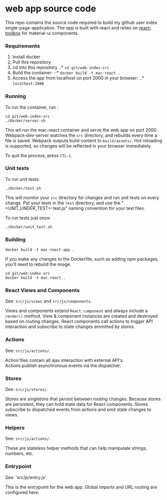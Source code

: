 # web app source code

This repo contains the source code required to build my github user index single-page-application.  The app is built with react and relies on [react-toolbox](https://github.com/react-toolbox/react-toolbox) for material-ui components. 

### Requirements
1. Install docker
2. Pull this repository
3. cd into this repository
..* `cd git/web-index-src`
4. Build the container:
⋅⋅* `docker build -t mac-react .`
5. Access the app from localhost on port 2000 in your browser:
..* `localhost:2000`

### Running

To run the container, run :

```
cd git/web-index-src
./docker/server.sh
```

This wil run the mac-react container and serve the web app on port 2000.  Webpack-dev-server watches the `src` directory, and rebuilds every time a file is saved. Webpack outputs build content to `build/assets/`. Hot reloading is supported, so changes will be reflected in your browser immediately.

To quit the process, press `CTL-C`.

### Unit tests

To run unit tests:

    ./docker/test.sh

This will monitor your `src` directory for changes and run unit tests on
every change. Put your tests in the `test` directory, and use the
"<UNIT_UNDER_TEST>-test.js" naming convention for your test files.

To run tests just once:

    ./docker/unit_test.sh

### Building

    docker build -t mac-react-app .

If you make any changes to the Dockerfile, such as adding npm packages, you'll
need to rebuild the image.
```
cd git/web-index-src
docker build -t mac-react .
```

### React Views and Components

See: `src/js/views` and `src/js/components`.

Views and components extend `React.component` and always include a `render()` 
method.  View & component instances are created and destroyed based on routing 
changes.  React components call actions to trigger API interaction and subscribe 
to state changes emmitted by stores.

### Actions

See: `src/js/actions/`.

Action files contain all ajax interaction with external API's.  
Actions publish asynchronous events via the dispatcher.

### Stores

See: `src/js/stores/`.

Stores are singletons that persist between routing changes. Because stores are 
persistent, they can hold state data for React components.
Stores subscribe to dispatched events from actions and emit state changes to views.

### Helpers

See: `src/js/actions/`.

These are stateless helper methods that can help manipulate strings, numbers, etc.

### Entrypoint

See: 'src/js/entry.js'.

This is the entrypoint for the web app.  Global imports and URL routing are configured here.
